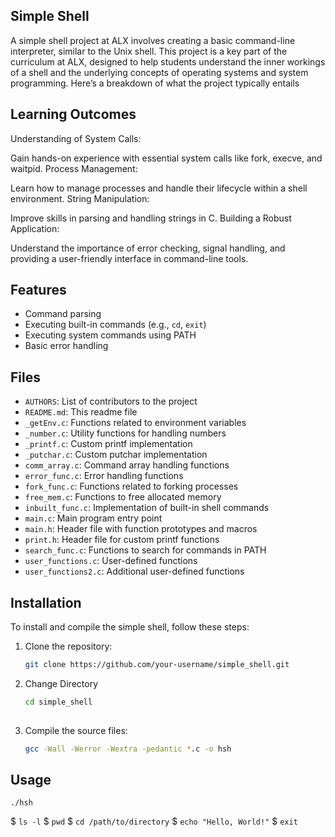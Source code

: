## Simple Shell
A simple shell project at ALX involves creating a basic command-line interpreter, similar to the Unix shell. This project is a key part of the curriculum at ALX, designed to help students understand the inner workings of a shell and the underlying concepts of operating systems and system programming. Here’s a breakdown of what the project typically entails
## Learning Outcomes
Understanding of System Calls:

Gain hands-on experience with essential system calls like fork, execve, and waitpid.
Process Management:

Learn how to manage processes and handle their lifecycle within a shell environment.
String Manipulation:

Improve skills in parsing and handling strings in C.
Building a Robust Application:

Understand the importance of error checking, signal handling, and providing a user-friendly interface in command-line tools.

## Features

- Command parsing
- Executing built-in commands (e.g., `cd`, `exit`)
- Executing system commands using PATH
- Basic error handling

## Files

- `AUTHORS`: List of contributors to the project
- `README.md`: This readme file
- `_getEnv.c`: Functions related to environment variables
- `_number.c`: Utility functions for handling numbers
- `_printf.c`: Custom printf implementation
- `_putchar.c`: Custom putchar implementation
- `comm_array.c`: Command array handling functions
- `error_func.c`: Error handling functions
- `fork_func.c`: Functions related to forking processes
- `free_mem.c`: Functions to free allocated memory
- `inbuilt_func.c`: Implementation of built-in shell commands
- `main.c`: Main program entry point
- `main.h`: Header file with function prototypes and macros
- `print.h`: Header file for custom printf functions
- `search_func.c`: Functions to search for commands in PATH
- `user_functions.c`: User-defined functions
- `user_functions2.c`: Additional user-defined functions

## Installation

To install and compile the simple shell, follow these steps:

1. Clone the repository:
   ```sh
   git clone https://github.com/your-username/simple_shell.git

2. Change Directory
   ```sh
   cd simple_shell
 
3. Compile the source files:
   ```sh
   gcc -Wall -Werror -Wextra -pedantic *.c -o hsh

## Usage
`./hsh`

$ `ls -l`
$ `pwd`
$ `cd /path/to/directory`
$ `echo "Hello, World!"`
$ `exit`
